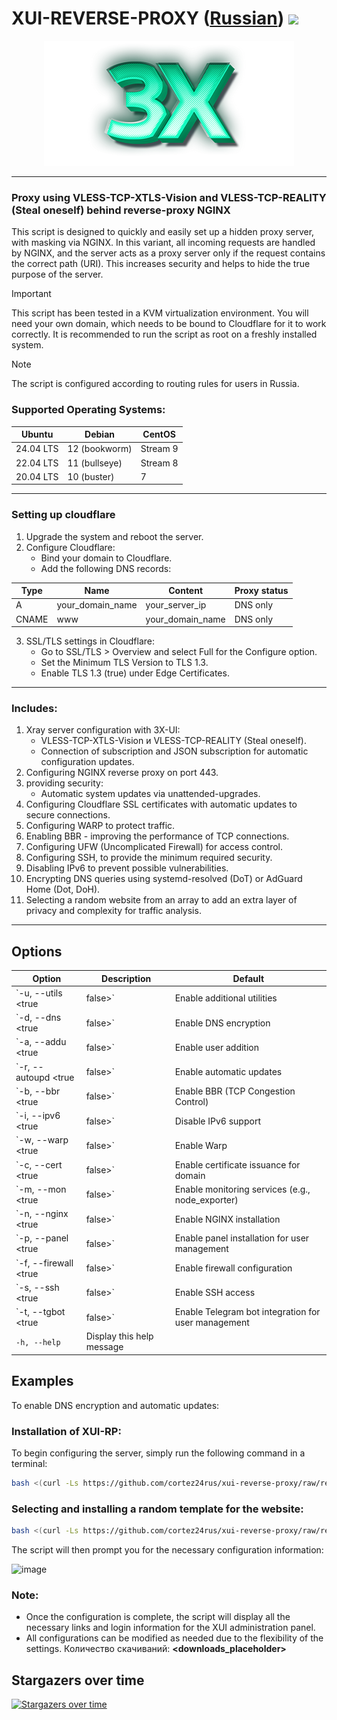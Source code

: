 # XUI-REVERSE-PROXY ([Russian](/README_RU.md)) <img src="https://img.shields.io/github/stars/cortez24rus/xui-reverse-proxy?style=social" />
<p align="center"><a href="#"><img src="./media/3X-UI.png" alt="Image" ></a></p>

-----

### Proxy using VLESS-TCP-XTLS-Vision and VLESS-TCP-REALITY (Steal oneself) behind reverse-proxy NGINX
This script is designed to quickly and easily set up a hidden proxy server, with masking via NGINX. In this variant, all incoming requests are handled by NGINX, and the server acts as a proxy server only if the request contains the correct path (URI). This increases security and helps to hide the true purpose of the server.

> [!IMPORTANT]
>  This script has been tested in a KVM virtualization environment. You will need your own domain, which needs to be bound to Cloudflare for it to work correctly. It is recommended to run the script as root on a freshly installed system.

> [!NOTE]
> The script is configured according to routing rules for users in Russia.

### Supported Operating Systems:

| **Ubuntu**       | **Debian**        | **CentOS**       |
|------------------|-------------------|------------------|
| 24.04 LTS        | 12 (bookworm)     | Stream 9         |
| 22.04 LTS        | 11 (bullseye)     | Stream 8         |
| 20.04 LTS        | 10 (buster)       | 7                |

-----

### Setting up cloudflare
1. Upgrade the system and reboot the server.
2. Configure Cloudflare:
   - Bind your domain to Cloudflare.
   - Add the following DNS records:

| Type  | Name             | Content          | Proxy status  |
| ----- | ---------------- | ---------------- | ------------- |
| A     | your_domain_name | your_server_ip   | DNS only      |
| CNAME | www              | your_domain_name | DNS only      |
   
3. SSL/TLS settings in Cloudflare:
   - Go to SSL/TLS > Overview and select Full for the Configure option.
   - Set the Minimum TLS Version to TLS 1.3.
   - Enable TLS 1.3 (true) under Edge Certificates.

-----

### Includes:
  
1. Xray server configuration with 3X-UI:
   - VLESS-TCP-XTLS-Vision и VLESS-TCP-REALITY (Steal oneself).
   - Connection of subscription and JSON subscription for automatic configuration updates.
2. Configuring NGINX reverse proxy on port 443.
3. providing security:
   - Automatic system updates via unattended-upgrades.
4. Configuring Cloudflare SSL certificates with automatic updates to secure connections.
5. Configuring WARP to protect traffic.
6. Enabling BBR - improving the performance of TCP connections.
7. Configuring UFW (Uncomplicated Firewall) for access control.
8. Configuring SSH, to provide the minimum required security.
9. Disabling IPv6 to prevent possible vulnerabilities.
10. Encrypting DNS queries using systemd-resolved (DoT) or AdGuard Home (Dot, DoH).
11. Selecting a random website from an array to add an extra layer of privacy and complexity for traffic analysis.

-----

## Options

| Option                  | Description                                                       | Default                          |
|-------------------------|-------------------------------------------------------------------|----------------------------------|
| `-u, --utils <true|false>`       | Enable additional utilities                                        | `${defaults[utils]}`             |
| `-d, --dns <true|false>`         | Enable DNS encryption                                              | `${defaults[dns]}`               |
| `-a, --addu <true|false>`        | Enable user addition                                               | `${defaults[addu]}`              |
| `-r, --autoupd <true|false>`     | Enable automatic updates                                           | `${defaults[autoupd]}`           |
| `-b, --bbr <true|false>`         | Enable BBR (TCP Congestion Control)                                | `${defaults[bbr]}`               |
| `-i, --ipv6 <true|false>`        | Disable IPv6 support                                              | `${defaults[ipv6]}`              |
| `-w, --warp <true|false>`        | Enable Warp                                                       | `${defaults[warp]}`              |
| `-c, --cert <true|false>`        | Enable certificate issuance for domain                             | `${defaults[cert]}`              |
| `-m, --mon <true|false>`         | Enable monitoring services (e.g., node_exporter)                   | `${defaults[mon]}`               |
| `-n, --nginx <true|false>`       | Enable NGINX installation                                          | `${defaults[nginx]}`             |
| `-p, --panel <true|false>`       | Enable panel installation for user management                      | `${defaults[panel]}`             |
| `-f, --firewall <true|false>`    | Enable firewall configuration                                      | `${defaults[firewall]}`          |
| `-s, --ssh <true|false>`         | Enable SSH access                                                 | `${defaults[ssh]}`               |
| `-t, --tgbot <true|false>`       | Enable Telegram bot integration for user management                | `${defaults[tgbot]}`             |
| `-h, --help`                   | Display this help message                                           |                                  |

## Examples
To enable DNS encryption and automatic updates:


### Installation of XUI-RP:

To begin configuring the server, simply run the following command in a terminal:
```sh
bash <(curl -Ls https://github.com/cortez24rus/xui-reverse-proxy/raw/refs/heads/main/xui-rp-install-server.sh)
```

### Selecting and installing a random template for the website:
```sh
bash <(curl -Ls https://github.com/cortez24rus/xui-reverse-proxy/raw/refs/heads/main/xui-rp-random-site.sh)
```

The script will then prompt you for the necessary configuration information:

![image](https://github.com/user-attachments/assets/dc60caee-1b01-40c9-a344-e0a67ebfc2ee)

### Note: 
- Once the configuration is complete, the script will display all the necessary links and login information for the XUI administration panel.
- All configurations can be modified as needed due to the flexibility of the settings.
Количество скачиваний: **<downloads_placeholder>**

## Stargazers over time
[![Stargazers over time](https://starchart.cc/cortez24rus/xui-reverse-proxy.svg?variant=adaptive)](https://starchart.cc/cortez24rus/xui-reverse-proxy)
